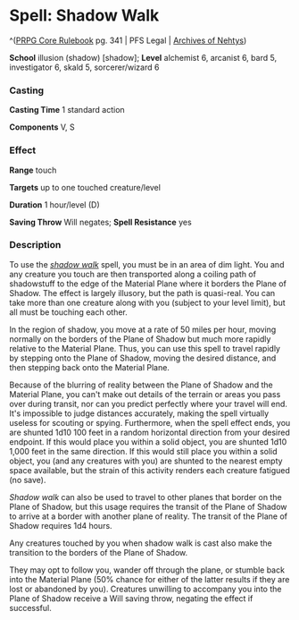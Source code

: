 # Spell: Shadow Walk

^([PRPG Core Rulebook][ss-shadow-walk] pg. 341 | PFS Legal | [Archives of Nehtys][sn-shadow-walk])

**School** illusion (shadow) [shadow]; **Level** alchemist 6, arcanist 6, bard 5, investigator 6, skald 5, sorcerer/wizard 6

### Casting

**Casting Time** 1 standard action  

**Components** V, S

### Effect

**Range** touch  

**Targets** up to one touched creature/level  

**Duration** 1 hour/level (D)  

**Saving Throw** Will negates; **Spell Resistance** yes

### Description

To use the _[shadow walk]_ spell, you must be in an area of dim light. You and any creature you touch are then transported along a coiling path of shadowstuff to the edge of the Material Plane where it borders the Plane of Shadow. The effect is largely illusory, but the path is quasi-real. You can take more than one creature along with you (subject to your level limit), but all must be touching each other.  

In the region of shadow, you move at a rate of 50 miles per hour, moving normally on the borders of the Plane of Shadow but much more rapidly relative to the Material Plane. Thus, you can use this spell to travel rapidly by stepping onto the Plane of Shadow, moving the desired distance, and then stepping back onto the Material Plane.  

Because of the blurring of reality between the Plane of Shadow and the Material Plane, you can't make out details of the terrain or areas you pass over during transit, nor can you predict perfectly where your travel will end. It's impossible to judge distances accurately, making the spell virtually useless for scouting or spying. Furthermore, when the spell effect ends, you are shunted 1d10 100 feet in a random horizontal direction from your desired endpoint. If this would place you within a solid object, you are shunted 1d10 1,000 feet in the same direction. If this would still place you within a solid object, you (and any creatures with you) are shunted to the nearest empty space available, but the strain of this activity renders each creature fatigued (no save).  

_Shadow walk_ can also be used to travel to other planes that border on the Plane of Shadow, but this usage requires the transit of the Plane of Shadow to arrive at a border with another plane of reality. The transit of the Plane of Shadow requires 1d4 hours.  

Any creatures touched by you when shadow walk is cast also make the transition to the borders of the Plane of Shadow.  

They may opt to follow you, wander off through the plane, or stumble back into the Material Plane (50% chance for either of the latter results if they are lost or abandoned by you). Creatures unwilling to accompany you into the Plane of Shadow receive a Will saving throw, negating the effect if successful.

[ss-shadow-walk]: http://paizo.com/pathfinderRPG/v57
[sn-shadow-walk]: http://www.archivesofnethys.com/SpellDisplay.aspx?ItemName=Shadow%20Walk
[shadow walk]: http://www.archivesofnethys.com/SpellDisplay.aspx?ItemName=shadow%20walk